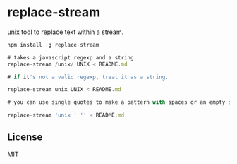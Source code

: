 # replace-stream

unix tool to replace text within a stream.

``` js
npm install -g replace-stream

# takes a javascript regexp and a string.
replace-stream /unix/ UNIX < README.md

# if it's not a valid regexp, treat it as a string.

replace-stream unix UNIX < README.md

# you can use single quotes to make a pattern with spaces or an empty string.

replace-stream 'unix ' '' < README.md


```

## License

MIT
